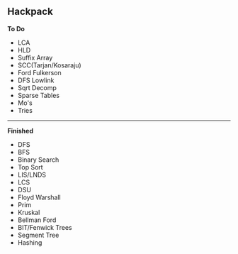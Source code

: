 ## Hackpack

**To Do**
- LCA
- HLD
- Suffix Array
- SCC(Tarjan/Kosaraju)
- Ford Fulkerson
- DFS Lowlink
- Sqrt Decomp
- Sparse Tables
- Mo's
- Tries

---

**Finished**
- DFS
- BFS
- Binary Search
- Top Sort
- LIS/LNDS
- LCS
- DSU
- Floyd Warshall
- Prim
- Kruskal
- Bellman Ford
- BIT/Fenwick Trees
- Segment Tree
- Hashing
